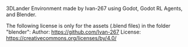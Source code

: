 3DLander Environment made by Ivan-267 using Godot, Godot RL Agents, and Blender. 

The following license is only for the assets (.blend files) in the folder "blender":
Author: https://github.com/Ivan-267
License: https://creativecommons.org/licenses/by/4.0/
